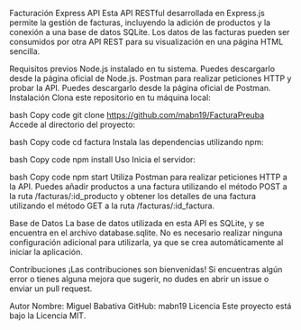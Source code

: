 Facturación Express API
Esta API RESTful desarrollada en Express.js permite la gestión de facturas, incluyendo la adición de productos y la conexión a una base de datos SQLite. Los datos de las facturas pueden ser consumidos por otra API REST para su visualización en una página HTML sencilla.

Requisitos previos
Node.js instalado en tu sistema. Puedes descargarlo desde la página oficial de Node.js.
Postman para realizar peticiones HTTP y probar la API. Puedes descargarlo desde la página oficial de Postman.
Instalación
Clona este repositorio en tu máquina local:

bash
Copy code
git clone https://github.com/mabn19/FacturaPreuba
Accede al directorio del proyecto:

bash
Copy code
cd factura
Instala las dependencias utilizando npm:

bash
Copy code
npm install
Uso
Inicia el servidor:

bash
Copy code
npm start
Utiliza Postman para realizar peticiones HTTP a la API. Puedes añadir productos a una factura utilizando el método POST a la ruta /facturas/:id_producto y obtener los detalles de una factura utilizando el método GET a la ruta /facturas/:id_factura.

Base de Datos
La base de datos utilizada en esta API es SQLite, y se encuentra en el archivo database.sqlite. No es necesario realizar ninguna configuración adicional para utilizarla, ya que se crea automáticamente al iniciar la aplicación.

Contribuciones
¡Las contribuciones son bienvenidas! Si encuentras algún error o tienes alguna mejora que sugerir, no dudes en abrir un issue o enviar un pull request.

Autor
Nombre: Miguel Babativa
GitHub: mabn19
Licencia
Este proyecto está bajo la Licencia MIT.
